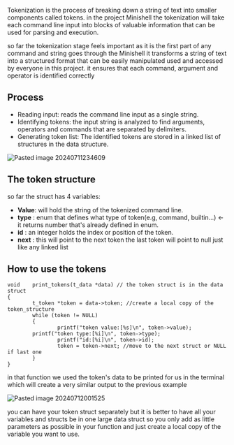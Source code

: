 Tokenization is the process of breaking down a string of text into smaller components called tokens.
in the project Minishell the tokenization will take each command line input into blocks of valuable information that can be used for parsing and execution.

so far the tokenization stage feels important as it is the first part of any command and string goes through the Minishell it transforms a string of text into a structured format that can be easily manipulated used and accessed by everyone in this project.
it ensures that each command, argument and operator is identified correctly

## Process

- Reading input: reads the command line input as a single string.
- Identifying tokens: the input string is analyzed to find arguments, operators and commands that are separated by delimiters.
- Generating token list: The identified tokens are stored in a linked list of structures in the data structure.

![Pasted image 20240711234609](https://github.com/user-attachments/assets/ad996c31-6f8b-4afb-99ed-fd30014f353f)

<!-- uncomment to use it in obsidian ![[Tokenization visualized.canvas]] -->

## The token structure
so far the struct has 4 variables:
- **Value**: will hold the string of the tokenized command line.
- **type**  : enum that defines what type of token(e.g, command, builtin...) <- it returns number that's already defined in enum.
- **id**      : an integer holds the index or position of the token.
- **next**  : this will point to the next token the last token will point to null just like any linked list
## How to use the tokens
```
void    print_tokens(t_data *data) // the token struct is in the data struct
{
        t_token *token = data->token; //create a local copy of the token_structure
        while (token != NULL)
        {
                printf("token value:[%s]\n", token->value);
		printf("token type:[%i]\n", token->type);
                printf("id:[%i]\n", token->id);
                token = token->next; //move to the next struct or NULL if last one
        }
}
```

in that function we used the token's data to be printed for us in the terminal which will create a very similar output to the previous example

![Pasted image 20240712001525](https://github.com/user-attachments/assets/eaf8af56-ba68-439a-8050-c8fb053de34e)

you can have your token struct separately but it is better to have all your variables and structs be in one large data struct so you only add as little parameters as possible in your function and just create a local copy of the variable you want to use.



